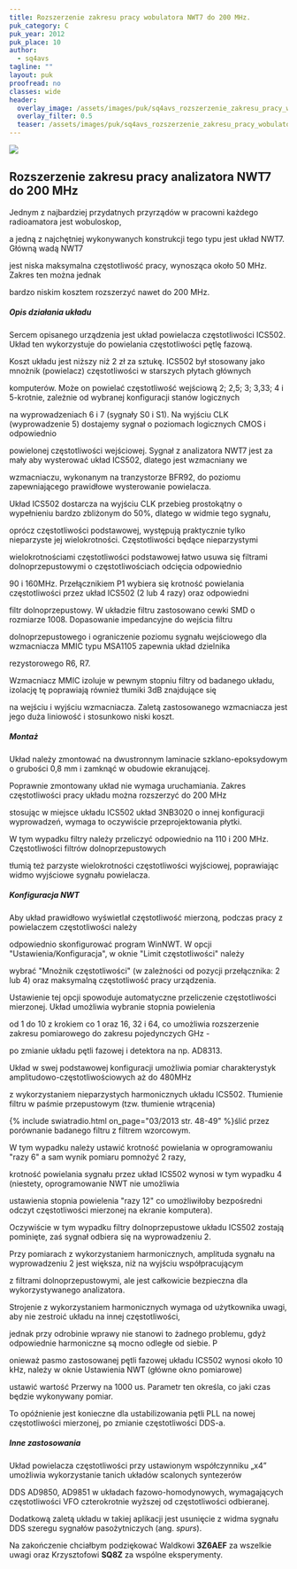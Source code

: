 ```yaml
---
title: Rozszerzenie zakresu pracy wobulatora NWT7 do 200 MHz.
puk_category: C
puk_year: 2012
puk_place: 10
author: 
  - sq4avs
tagline: ""
layout: puk
proofread: no
classes: wide
header:
  overlay_image: /assets/images/puk/sq4avs_rozszerzenie_zakresu_pracy_wobulatora_nwt7_do_200_mhz.jpg
  overlay_filter: 0.5
  teaser: /assets/images/puk/sq4avs_rozszerzenie_zakresu_pracy_wobulatora_nwt7_do_200_mhz.jpg
---
```






 



![](assets/data/img/projects/2012-10-0.jpg) 



Rozszerzenie zakresu pracy analizatora NWT7 do 200 MHz
------------------------------------------------------





 Jednym z najbardziej przydatnych przyrządów w pracowni każdego radioamatora jest wobuloskop,

 a jedną z najchętniej wykonywanych konstrukcji tego typu jest układ NWT7. Główną wadą NWT7

 jest niska maksymalna częstotliwość pracy, wynosząca około 50 MHz. Zakres ten można jednak

 bardzo niskim kosztem rozszerzyć nawet do 200 MHz.




##### Opis działania układu




Sercem opisanego urządzenia jest układ powielacza częstotliwości ICS502. Układ ten wykorzystuje do powielania częstotliwości pętlę fazową.

 Koszt układu jest niższy niż 2 zł za sztukę. ICS502 był stosowany jako mnożnik (powielacz) częstotliwości w starszych płytach głównych

 komputerów. Może on powielać częstotliwość wejściową 2; 2,5; 3; 3,33; 4 i 5-krotnie, zależnie od wybranej konfiguracji stanów logicznych

 na wyprowadzeniach 6 i 7 (sygnały S0 i S1). Na wyjściu CLK (wyprowadzenie 5) dostajemy sygnał o poziomach logicznych CMOS i odpowiednio

 powielonej częstotliwości wejściowej. Sygnał z analizatora NWT7 jest za mały aby wysterować układ ICS502, dlatego jest wzmacniany we

 wzmacniaczu, wykonanym na tranzystorze BFR92, do poziomu zapewniającego prawidłowe wysterowanie powielacza.






 Układ ICS502 dostarcza na wyjściu CLK przebieg prostokątny o wypełnieniu bardzo zbliżonym do 50%, dlatego w widmie tego sygnału,

 oprócz częstotliwości podstawowej, występują praktycznie tylko nieparzyste jej wielokrotności. Częstotliwości będące nieparzystymi

 wielokrotnościami częstotliwości podstawowej łatwo usuwa się filtrami dolnoprzepustowymi o częstotliwościach odcięcia odpowiednio

 90 i 160MHz. Przełącznikiem P1 wybiera się krotność powielania częstotliwości przez układ ICS502 (2 lub 4 razy) oraz odpowiedni

 filtr dolnoprzepustowy. W układzie filtru zastosowano cewki SMD o rozmiarze 1008. Dopasowanie impedancyjne do wejścia filtru

 dolnoprzepustowego i ograniczenie poziomu sygnału wejściowego dla wzmacniacza MMIC typu MSA1105 zapewnia układ dzielnika

 rezystorowego R6, R7.

 




 Wzmacniacz MMIC izoluje w pewnym stopniu filtry od badanego układu, izolację tę poprawiają również tłumiki 3dB znajdujące się

 na wejściu i wyjściu wzmacniacza. Zaletą zastosowanego wzmacniacza jest jego duża liniowość i stosunkowo niski koszt.




##### Montaż




 Układ należy zmontować na dwustronnym laminacie szklano-epoksydowym o grubości 0,8 mm i zamknąć w obudowie ekranującej.

 Poprawnie zmontowany układ nie wymaga uruchamiania. Zakres częstotliwości pracy układu można rozszerzyć do 200 MHz

 stosując w miejsce układu ICS502 układ 3NB3020 o innej konfiguracji wyprowadzeń, wymaga to oczywiście przeprojektowania płytki.

 W tym wypadku filtry należy przeliczyć odpowiednio na 110 i 200 MHz. Częstotliwości filtrów dolnoprzepustowych

 tłumią też parzyste wielokrotności częstotliwości wyjściowej, poprawiając widmo wyjściowe sygnału powielacza.

 


##### Konfiguracja NWT




 Aby układ prawidłowo wyświetlał częstotliwość mierzoną, podczas pracy z powielaczem częstotliwości należy

 odpowiednio skonfigurować program WinNWT. W opcji "Ustawienia/Konfiguracja", w oknie "Limit częstotliwości" należy

 wybrać "Mnożnik częstotliwości" (w zależności od pozycji przełącznika: 2 lub 4) oraz maksymalną częstotliwość pracy urządzenia.

 Ustawienie tej opcji spowoduje automatyczne przeliczenie częstotliwości mierzonej. Układ umożliwia wybranie stopnia powielenia

 od 1 do 10 z krokiem co 1 oraz 16, 32 i 64, co umożliwia rozszerzenie zakresu pomiarowego do zakresu pojedynczych GHz -

 po zmianie układu pętli fazowej i detektora na np. AD8313.






 Układ w swej podstawowej konfiguracji umożliwia pomiar charakterystyk amplitudowo-częstotliwościowych aż do 480MHz

 z wykorzystaniem nieparzystych harmonicznych układu ICS502. Tłumienie filtru w paśmie przepustowym (tzw. tłumienie wtrącenia)

{% include swiatradio.html on_page="03/2013 str. 48-49" %}ślić przez porównanie badanego filtru z filtrem wzorcowym.

 W tym wypadku należy ustawić krotność powielania w oprogramowaniu "razy 6" a sam wynik pomiaru pomnożyć 2 razy,

 krotność powielania sygnału przez układ ICS502 wynosi w tym wypadku 4 (niestety, oprogramowanie NWT nie umożliwia

 ustawienia stopnia powielenia "razy 12" co umożliwiłoby bezpośredni odczyt częstotliwości mierzonej na ekranie komputera).

 Oczywiście w tym wypadku filtry dolnoprzepustowe układu ICS502 zostają pominięte, zaś sygnał odbiera się na wyprowadzeniu 2.

 




 Przy pomiarach z wykorzystaniem harmonicznych, amplituda sygnału na wyprowadzeniu 2 jest większa, niż na wyjściu współpracującym

 z filtrami dolnoprzepustowymi, ale jest całkowicie bezpieczna dla wykorzystywanego analizatora.

 Strojenie z wykorzystaniem harmonicznych wymaga od użytkownika uwagi, aby nie zestroić układu na innej częstotliwości,

 jednak przy odrobinie wprawy nie stanowi to żadnego problemu, gdyż odpowiednie harmoniczne są mocno odległe od siebie. P

 onieważ pasmo zastosowanej pętli fazowej układu ICS502 wynosi około 10 kHz, należy w oknie Ustawienia NWT (główne okno pomiarowe)

 ustawić wartość Przerwy na 1000 us. Parametr ten określa, co jaki czas będzie wykonywany pomiar.

 To opóźnienie jest konieczne dla ustabilizowania pętli PLL na nowej częstotliwości mierzonej, po zmianie częstotliwości DDS-a.

 


##### Inne zastosowania




Układ powielacza częstotliwości przy ustawionym współczynniku „x4” umożliwia wykorzystanie tanich układów scalonych syntezerów

DDS AD9850, AD9851 w układach fazowo-homodynowych, wymagających częstotliwości VFO czterokrotnie wyższej od częstotliwości odbieranej.

Dodatkową zaletą układu w takiej aplikacji jest usunięcie z widma sygnału DDS szeregu sygnałów pasożytniczych (ang. *spurs*).






 Na zakończenie chciałbym podziękować Waldkowi **3Z6AEF** za wszelkie uwagi oraz Krzysztofowi **SQ8Z** za wspólne eksperymenty.









 





 


